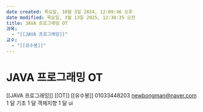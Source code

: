 ```yaml
---
date created: 목요일, 10월 3일 2024, 12:09:46 오후
date modified: 목요일, 3월 13일 2025, 12:38:35 오전
title: JAVA 프로그래밍 OT
과목:
  - "[[JAVA 프로그래밍]]"
교수:
  - "[[유수봉]]"
---
```


# JAVA 프로그래밍 OT

[[JAVA 프로그래밍]] [[OT]]
[[유수봉]] 01033448203 newbongman@naver.com
1 달 기초
1 달 객체지향
1 달 ui
